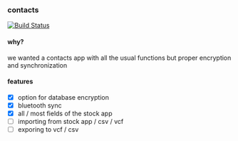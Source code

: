 ### contacts
[![Build Status](http://build.eberlein.io:8080/job/android_contacts/badge/icon)](http://build.eberlein.io:8080/job/android_contacts/)

#### why?
we wanted a contacts app with all the usual functions but proper encryption and synchronization

#### features
- [x] option for database encryption
- [x] bluetooth sync
- [x] all / most fields of the stock app
- [ ] importing from stock app / csv / vcf
- [ ] exporing to vcf / csv

